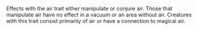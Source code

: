 Effects with the air trait either manipulate or conjure air. Those that manipulate air have no effect in a vacuum or an area without air. Creatures with this trait consist primarily of air or have a connection to magical air.